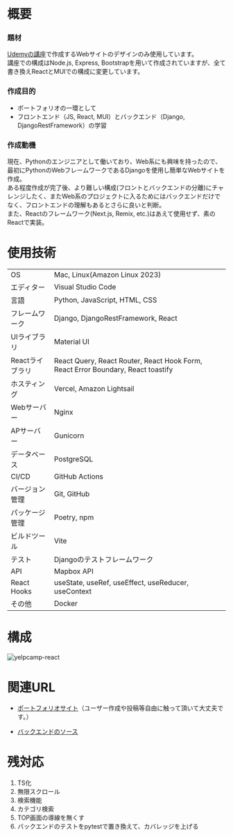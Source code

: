 # 概要

### 題材
[Udemyの講座](https://www.udemy.com/course/the-web-developer-bootcamp-2021-japan/)で作成するWebサイトのデザインのみ使用しています。  
講座での構成はNode.js, Express, Bootstrapを用いて作成されていますが、全て書き換えReactとMUIでの構成に変更しています。

### 作成目的
- ポートフォリオの一環として
- フロントエンド（JS, React, MUI）とバックエンド（Django, DjangoRestFramework）の学習

### 作成動機
現在、Pythonのエンジニアとして働いており、Web系にも興味を持ったので、最初にPythonのWebフレームワークであるDjangoを使用し簡単なWebサイトを作成。  
ある程度作成が完了後、より難しい構成(フロントとバックエンドの分離)にチャレンジしたく、またWeb系のプロジェクトに入るためにはバックエンドだけでなく、フロントエンドの理解もあるとさらに良いと判断。  
また、Reactのフレームワーク(Next.js, Remix, etc.)はあえて使用せず、素のReactで実装。

# 使用技術
|||
|---|---|
|OS|Mac, Linux(Amazon Linux 2023)|
|エディター|Visual Studio Code|
|言語|Python, JavaScript, HTML, CSS|
|フレームワーク|Django, DjangoRestFramework, React|
|UIライブラリ|Material UI|
|Reactライブラリ|React Query, React Router, React Hook Form, React Error Boundary, React toastify|
|ホスティング|Vercel, Amazon Lightsail|
|Webサーバー|Nginx|
|APサーバー|Gunicorn|
|データベース|PostgreSQL|
|CI/CD|GitHub Actions|
|バージョン管理|Git, GitHub|
|パッケージ管理|Poetry, npm|
|ビルドツール|Vite|
|テスト|Djangoのテストフレームワーク|
|API|Mapbox API|
|React Hooks|useState, useRef, useEffect, useReducer, useContext|
|その他|Docker|

# 構成
![yelpcamp-react](https://github.com/user-attachments/assets/b856c73c-31b9-47a3-bac8-ffaf6255096c)

# 関連URL
- [ポートフォリオサイト](https://yelpcamp-react.vercel.app/)（ユーザー作成や投稿等自由に触って頂いて大丈夫です。）

- [バックエンドのソース](https://github.com/yukimnb/yelpcamp-django)

# 残対応
1. TS化
2. 無限スクロール
3. 検索機能
4. カテゴリ検索
5. TOP画面の導線を無くす
6. バックエンドのテストをpytestで置き換えて、カバレッジを上げる
